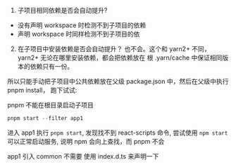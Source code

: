 1. 子项目相同依赖是否会自动提升?

- 没有声明 workspace 时检测不到子项目的依赖
- 声明 workspace 时同样检测不到子项目的依

2. 在子项目中安装依赖是否会自动提升？
   也不会。这个和 yarn2+ 不同，yarn2+ 无论在哪里安装依赖，都会把依赖放在 根 .yarn/cache 中保证相同版本的依赖只有一份。

所以只能手动把子项目中公共依赖放在父级 package.json 中，然后在父级中执行 pnpm install， 跑下试试:

pnpm 不能在根目录启动子项目

```js
pnpm start --filter app1
```

进入 app1 执行 `pnpm start`, 发现找不到 react-scripts 命令, 尝试使用 `npm start` 可以正常启动服务, 说明 npm 会向上查找，而 pnpm 不会

app1 引入 common 不需要 使用 index.d.ts 来声明一下
